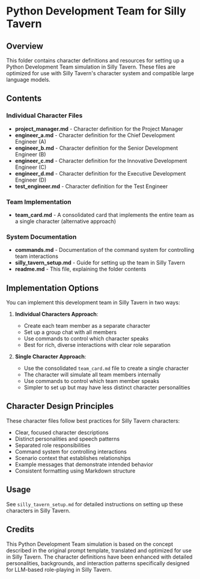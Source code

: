 # Python Development Team for Silly Tavern

## Overview

This folder contains character definitions and resources for setting up a Python Development Team simulation in Silly Tavern. These files are optimized for use with Silly Tavern's character system and compatible large language models.

## Contents

### Individual Character Files

- **project_manager.md** - Character definition for the Project Manager
- **engineer_a.md** - Character definition for the Chief Development Engineer (A)
- **engineer_b.md** - Character definition for the Senior Development Engineer (B)
- **engineer_c.md** - Character definition for the Innovative Development Engineer (C)
- **engineer_d.md** - Character definition for the Executive Development Engineer (D)
- **test_engineer.md** - Character definition for the Test Engineer

### Team Implementation

- **team_card.md** - A consolidated card that implements the entire team as a single character (alternative approach)

### System Documentation

- **commands.md** - Documentation of the command system for controlling team interactions
- **silly_tavern_setup.md** - Guide for setting up the team in Silly Tavern
- **readme.md** - This file, explaining the folder contents

## Implementation Options

You can implement this development team in Silly Tavern in two ways:

1. **Individual Characters Approach**:
   - Create each team member as a separate character
   - Set up a group chat with all members
   - Use commands to control which character speaks
   - Best for rich, diverse interactions with clear role separation

2. **Single Character Approach**:
   - Use the consolidated `team_card.md` file to create a single character
   - The character will simulate all team members internally
   - Use commands to control which team member speaks
   - Simpler to set up but may have less distinct character personalities

## Character Design Principles

These character files follow best practices for Silly Tavern characters:

- Clear, focused character descriptions
- Distinct personalities and speech patterns
- Separated role responsibilities
- Command system for controlling interactions
- Scenario context that establishes relationships
- Example messages that demonstrate intended behavior
- Consistent formatting using Markdown structure

## Usage

See `silly_tavern_setup.md` for detailed instructions on setting up these characters in Silly Tavern.

## Credits

This Python Development Team simulation is based on the concept described in the original prompt template, translated and optimized for use in Silly Tavern. The character definitions have been enhanced with detailed personalities, backgrounds, and interaction patterns specifically designed for LLM-based role-playing in Silly Tavern. 